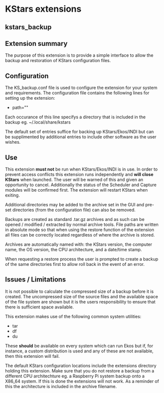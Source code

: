 ﻿# KStars extensions
## kstars_backup

Extension summary
-----------------
The purpose of this extension is to provide a simple interface to allow the backup and restoration of KStars configuration files.

Configuration
-------------
The KS_backup.conf file is used to configure the extension for your system and requirements. The configuration file contains the following lines for setting up the extension:

- path=""

Each occurance of this line specifys a directory that is included in the backup eg. ~/.local/share/kstars

The default set of entries suffice for backing up KStars/Ekos/INDI but can be supplimented by additional entries to include other software as the user wishes.

Use
---
This extension **must not** be run when KStars/Ekos/INDI is in use. In order to prevent access conflicts this extension runs independently and **will close KStars** when launched. The user will be warned of this and given an opportunity to cancel. Additionally the status of the Scheduler and Capture modules will be confirmed first. The extension will restart KStars when exiting.

Additional directories may be added to the archive set in the GUI and pre-set directories (from the configuration file) can also be removed.

Backups are created as standard .tar.gz archives and as such can be opened / modified / extracted by normal archive tools. File paths are written in absolute mode so that when using the restore function of the extension all files can be correctly located regardless of where the archive is stored.

Archives are automatically named with: the KStars version, the computer name, the OS version, the CPU architecture, and a date/time stamp.

When requesting a restore process the user is prompted to create a backup of the same directories first to allow roll back in the event of an error.

Issues / Limitations
--------------------
It is not possible to calculate the compressed size of a backup before it is created. The uncompressed size of the source files and the available space of the file system are shown but it is the users responsibility to ensure that there is sufficient space available.

This extension makes use of the following common system utilities:
- tar
- df
- du

These **should** be available on every system which can run Ekos but if, for instance, a custom distribution is used and any of these are not available, then this extension will fail.

The default KStars configuration locations include the extensions directory holding this extension. Make sure that you do not restore a backup from a different CPU architechture eg. a Raspberry Pi system backup onto a X86_64 system. If this is done the extensions will not work. As a reminder of this the architecture is included in the archive filename.
